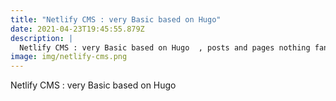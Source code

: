```yaml
---
title: "Netlify CMS : very Basic based on Hugo"
date: 2021-04-23T19:45:55.879Z
description: |
  Netlify CMS : very Basic based on Hugo  , posts and pages nothing fancy 
image: img/netlify-cms.png
---
```

Netlify CMS : very Basic based on Hugo